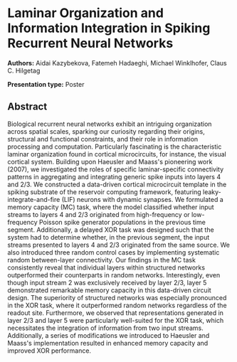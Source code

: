# Laminar Organization and Information Integration in Spiking Recurrent Neural Networks

**Authors:** Aidai Kazybekova, Fatemeh Hadaeghi, Michael Winklhofer, Claus C. Hilgetag

**Presentation type:** Poster

## Abstract

Biological recurrent neural networks exhibit an intriguing organization across spatial scales, sparking our curiosity regarding their origins, structural and functional constraints, and their role in information processing and computation. Particularly fascinating is the characteristic laminar organization found in cortical microcircuits, for instance,  the visual cortical system. Building upon Haeusler and Maass's pioneering work (2007), we investigated the roles of specific laminar-specific connectivity patterns in aggregating and integrating generic spike inputs into layers 4 and 2/3.
We constructed a data-driven cortical microcircuit template in the spiking substrate of the reservoir computing framework, featuring leaky-integrate-and-fire (LIF) neurons with dynamic synapses. We formulated a memory capacity (MC) task, where the model classified whether input streams to layers 4 and 2/3 originated from high-frequency or low-frequency Poisson spike generator populations in the previous time segment. Additionally, a delayed XOR task was designed such that the system had to determine whether, in the previous segment, the input streams presented to layers 4 and 2/3 originated from the same source. We also introduced three random control cases by implementing systematic random between-layer connectivity.
Our findings in the MC task consistently reveal that individual layers within structured networks outperformed their counterparts in random networks. Interestingly, even though input stream 2 was exclusively received by layer 2/3, layer 5 demonstrated remarkable memory capacity in this data-driven circuit design. The superiority of structured networks was especially pronounced in the XOR task, where it outperformed random networks regardless of the readout site. Furthermore, we observed that representations generated in layer 2/3 and layer 5 were particularly well-suited for the XOR task, which necessitates the integration of information from two input streams. Additionally, a series of modifications we introduced to Haeusler and Maass's implementation resulted in enhanced memory capacity and improved XOR performance.
